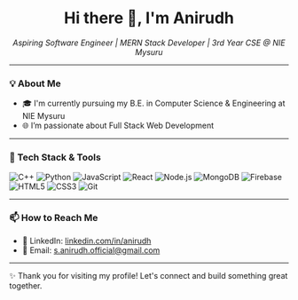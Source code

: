 <h1 align="center">Hi there 👋, I'm Anirudh</h1>

<p align="center">
  <em>Aspiring Software Engineer | MERN Stack Developer | 3rd Year CSE @ NIE Mysuru</em>
</p>

---

### 💡 About Me

- 🎓 I'm currently pursuing my B.E. in Computer Science & Engineering at NIE Mysuru  
- 🌐 I’m passionate about Full Stack Web Development  
---

### 🧰 Tech Stack & Tools

![C++](https://img.shields.io/badge/-C++-00599C?style=flat&logo=cplusplus&logoColor=white)
![Python](https://img.shields.io/badge/-Python-3776AB?style=flat&logo=python&logoColor=white)
![JavaScript](https://img.shields.io/badge/-JavaScript-F7DF1E?style=flat&logo=javascript&logoColor=black)
![React](https://img.shields.io/badge/-React-61DAFB?style=flat&logo=react&logoColor=black)
![Node.js](https://img.shields.io/badge/-Node.js-339933?style=flat&logo=node.js&logoColor=white)
![MongoDB](https://img.shields.io/badge/-MongoDB-47A248?style=flat&logo=mongodb&logoColor=white)
![Firebase](https://img.shields.io/badge/-Firebase-FFCA28?style=flat&logo=firebase&logoColor=black)
![HTML5](https://img.shields.io/badge/-HTML5-E34F26?style=flat&logo=html5&logoColor=white)
![CSS3](https://img.shields.io/badge/-CSS3-1572B6?style=flat&logo=css3&logoColor=white)
![Git](https://img.shields.io/badge/-Git-F05032?style=flat&logo=git&logoColor=white)

---

### 📫 How to Reach Me

- 🔗 LinkedIn: [linkedin.com/in/anirudh](www.linkedin.com/in/s-anirudh)
- 💌 Email: s.anirudh.official@gmail.com 

---

✨ Thank you for visiting my profile! Let's connect and build something great together.
